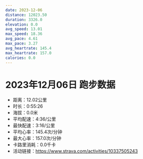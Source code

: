 ```yaml
---
date: 2023-12-06
distance: 12023.50
duration: 3326.0
elevation: 0.0
avg_speed: 13.01
max_speed: 18.36
avg_pace: 4.61
max_pace: 3.27
avg_heartrate: 145.4
max_heartrate: 157.0
calories: 0.0
---
```


# 2023年12月06日 跑步数据

- 距离：12.02公里
- 时长：0:55:26
- 海拔：0.0米
- 平均配速：4:36/公里
- 最快配速：3:16/公里
- 平均心率：145.4次/分钟
- 最大心率：157.0次/分钟
- 卡路里消耗：0.0千卡
- 活动链接：https://www.strava.com/activities/10337505243
